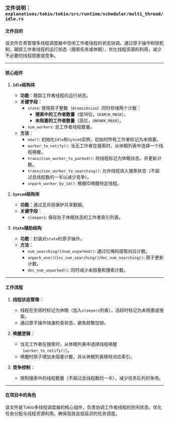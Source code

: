 ### 文件说明：`explanations/tokio/tokio/src/runtime/scheduler/multi_thread/idle.rs`

#### 文件目的
该文件负责管理多线程调度器中空闲工作者线程的状态协调。通过原子操作和锁机制，跟踪工作者线程的运行状态（搜索任务或休眠），优化线程资源的利用，减少不必要的线程阻塞或竞争。

---

#### 核心组件

1. **`Idle`结构体**
   - **功能**：跟踪工作者线程的运行状态。
   - **关键字段**：
     - `state`: 使用原子整数（`AtomicUsize`）同时存储两个计数：
       - **搜索中的工作者数量**（低16位，`SEARCH_MASK`）。
       - **未阻塞的工作者数量**（高位，`UNPARK_MASK`）。
     - `num_workers`: 总工作者线程数量。
   - **方法**：
     - `new()`: 初始化`Idle`和`Synced`实例，初始时所有工作者标记为未阻塞。
     - `worker_to_notify()`: 当无工作者在搜索时，从休眠列表中选择一个线程唤醒。
     - `transition_worker_to_parked()`: 将线程标记为休眠状态，并更新计数。
     - `transition_worker_to_searching()`: 允许线程进入搜索状态（不超过总线程数的一半以减少竞争）。
     - `unpark_worker_by_id()`: 根据ID唤醒特定线程。

2. **`Synced`结构体**
   - **功能**：通过互斥锁保护共享数据。
   - **关键字段**：
     - `sleepers`: 保存处于休眠状态的工作者索引列表。

3. **`State`辅助结构**
   - **功能**：封装对`state`的原子操作。
   - **方法**：
     - `num_searching()`/`num_unparked()`: 通过位掩码提取对应计数。
     - `unpark_one()`/`inc_num_searching()`/`dec_num_searching()`: 原子更新计数。
     - `dec_num_unparked()`: 同时减少未阻塞和搜索计数。

---

#### 工作流程
1. **线程状态管理**：
   - 线程在空闲时标记为休眠（加入`sleepers`列表），活跃时标记为未阻塞或搜索。
   - 通过原子操作快速检查状态，避免频繁加锁。
   
2. **唤醒逻辑**：
   - 当无工作者在搜索时，从休眠列表中选择线程唤醒（`worker_to_notify()`）。
   - 唤醒时原子增加未阻塞计数，并从休眠列表移除对应索引。

3. **竞争控制**：
   - 限制搜索中的线程数量（不超过总线程数的一半），减少任务队列的争用。

---

#### 在项目中的角色
该文件是Tokio多线程调度器的核心组件，负责协调工作者线程的空闲状态，优化任务分配与线程资源利用，确保高效且低延迟的任务调度。
